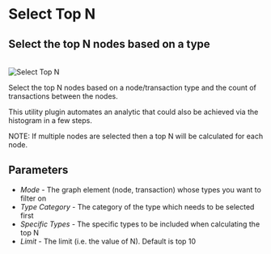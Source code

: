 # Select Top N

## Select the top N nodes based on a type

<br />
<img src="../ext/docs/CoreDataAccessView/resources/SelectTopN.png" alt="Select Top N" />
<br />

Select the top N nodes based on a node/transaction type and the count of
transactions between the nodes.

This utility plugin automates an analytic that could also be achieved
via the histogram in a few steps.

NOTE: If multiple nodes are selected then a top N will be calculated for
each node.

## Parameters

-   *Mode* - The graph element (node, transaction) whose types you want
    to filter on
-   *Type Category* - The category of the type which needs to be
    selected first
-   *Specific Types* - The specific types to be included when
    calculating the top N
-   *Limit* - The limit (i.e. the value of N). Default is top 10
